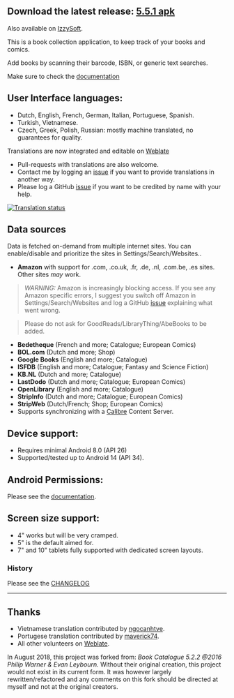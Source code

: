 <!--
  ~ @Copyright 2018-2024 HardBackNutter
  ~ @License GNU General Public License
  ~
  ~ This file is part of NeverTooManyBooks.
  ~
  ~ NeverTooManyBooks is free software: you can redistribute it and/or modify
  ~ it under the terms of the GNU General Public License as published by
  ~ the Free Software Foundation, either version 3 of the License, or
  ~ (at your option) any later version.
  ~
  ~ NeverTooManyBooks is distributed in the hope that it will be useful,
  ~ but WITHOUT ANY WARRANTY; without even the implied warranty of
  ~ MERCHANTABILITY or FITNESS FOR A PARTICULAR PURPOSE.
  ~ See the GNU General Public License for more details.
  ~
  ~ You should have received a copy of the GNU General Public License
  ~ along with NeverTooManyBooks. If not, see <http://www.gnu.org/licenses/>.
  -->

## Download the latest release: [5.5.1 apk](https://github.com/tfonteyn/NeverTooManyBooks/releases/download/v5.5.1/NeverTooManyBooks-5.5.1.apk)

Also available
on [IzzySoft](https://apt.izzysoft.de/fdroid/index/apk/com.hardbacknutter.nevertoomanybooks).

This is a book collection application, to keep track of your books and comics.

Add books by scanning their barcode, ISBN, or generic text searches.

Make sure to check the [documentation](https://github.com/tfonteyn/NeverTooManyBooks/wiki)

## User Interface languages:

- Dutch, English, French, German, Italian, Portuguese, Spanish.
- Turkish, Vietnamese.
- Czech, Greek, Polish, Russian: mostly machine translated, no guarantees for quality.

Translations are now integrated and editable
on [Weblate](https://hosted.weblate.org/engage/nevertoomanybooks/)

- Pull-requests with translations are also welcome.
- Contact me by logging an [issue](https://github.com/tfonteyn/NeverTooManyBooks/issues) if you want
  to provide translations in another way.
- Please log a GitHub [issue](https://github.com/tfonteyn/NeverTooManyBooks/issues)
  if you want to be credited by name with your help.

<a href="https://hosted.weblate.org/engage/nevertoomanybooks/">
<img src="https://hosted.weblate.org/widget/nevertoomanybooks/multi-auto.svg"
     alt="Translation status" />
</a>

## Data sources

Data is fetched on-demand from multiple internet sites.
You can enable/disable and prioritize the sites in Settings/Search/Websites..

- **Amazon** with support for .com, .co.uk, .fr, .de, .nl, .com.be, .es sites.
  Other sites *may* work.

> *WARNING:* Amazon is increasingly blocking access.
> If you see any Amazon specific errors, I suggest you switch off Amazon in
> Settings/Search/Websites and log a
> GitHub [issue](https://github.com/tfonteyn/NeverTooManyBooks/issues)
> explaining what went wrong.

> Please do not ask for GoodReads/LibraryThing/AbeBooks to be added.

- **Bedetheque** (French and more; Catalogue; European Comics)
- **BOL.com** (Dutch and more; Shop)
- **Google Books** (English and more; Catalogue)
- **ISFDB** (English and more; Catalogue; Fantasy and Science Fiction)
- **KB.NL** (Dutch and more; Catalogue)
- **LastDodo** (Dutch and more; Catalogue; European Comics)
- **OpenLibrary** (English and more; Catalogue)
- **StripInfo** (Dutch and more; Catalogue; European Comics)
- **StripWeb** (Dutch/French; Shop; European Comics)
- Supports synchronizing with a [Calibre](https://calibre-ebook.com/) Content Server.

## Device support:

- Requires minimal Android 8.0 (API 26)
- Supported/tested up to Android 14 (API 34).

## Android Permissions:

Please see
the [documentation](https://github.com/tfonteyn/NeverTooManyBooks/wiki#android-permissions).

## Screen size support:

- 4" works but will be very cramped.
- 5" is the default aimed for.
- 7" and 10" tablets fully supported with dedicated screen layouts.

### History

Please see the [CHANGELOG](/CHANGELOG.md)

---

## Thanks

- Vietnamese translation contributed by [ngocanhtve](https://github.com/ngocanhtve).
- Portugese translation contributed by [maverick74](https://github.com/maverick74).
- All other volunteers on [Weblate](https://hosted.weblate.org/engage/nevertoomanybooks/).

In August 2018, this project was forked from:
_Book Catalogue 5.2.2 @2016 Philip Warner & Evan Leybourn._
Without their original creation, this project would not exist in its current form.
It was however largely rewritten/refactored and any comments on this fork should be
directed at myself and not at the original creators.